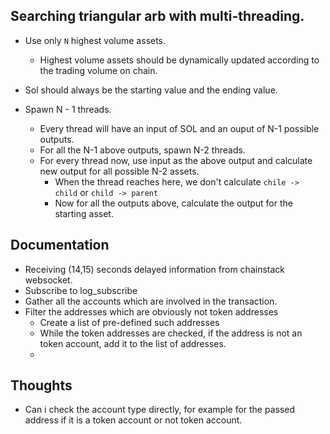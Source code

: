 ## Searching triangular arb with multi-threading.


- Use only `N` highest volume assets.
    - Highest volume assets should be dynamically updated according to the trading volume on chain.

- Sol should always be the starting value and the ending value.

- Spawn N - 1 threads.
    - Every thread will have an input of SOL and an ouput of N-1 possible outputs.
    - For all the N-1 above outputs, spawn N-2 threads.
    - For every thread now, use input as the above output and calculate new output for all possible N-2 assets.
        - When the thread reaches here, we don't calculate `chile -> child` or `child -> parent`
        - Now for all the outputs above, calculate the output for the starting asset.


## Documentation
- Receiving (14,15) seconds delayed information from chainstack websocket.
- Subscribe to log_subscribe 
- Gather all the accounts which are involved in the transaction.
- Filter the addresses which are obviously not token addresses
    - Create a list of pre-defined such addresses
    - While the token addresses are checked, if the address is not an token account, add it to the list of addresses.
    - 



## Thoughts  
- Can i check the account type directly, for example for the passed address if it is a token account or not token account.
